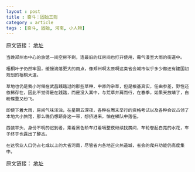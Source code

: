 ```yaml
---
layout : post
title : 奋斗：固始三则
category : article
tags : [奋斗, 固始, 河南, 小人物]
---
```


原文链接： [地址](http://www.dushumashang.com/2352)
	
	当晚郑州市中心的旅馆一间空房不剩，连最旧的红房间也打开使用，霉气漫至大雨的街道中。

	梧桐叶子仍然牢固，缓慢滴落更大的雨点，像郑州啊太原啊这类省会城市似乎多少都还有建国初规划的梧桐大道。

	草地也仍是我小时候在武昌践踏过的那些草种，中原的杂草，但是根基真实，任由参差，野性还依稀存在，因此不觉得是在践踏，而是没入其中，与荒草并肩而行，在春季，如果天放晴了，白粉蝶重又纷飞。

	即使下着大雨，房间气味浑浊，在星期五深夜，各种在周末举行的资格考试以及各种会议占领了本地大小旅馆，那么晚仍想跻身这一带，想挤进来，怕在梯队中落伍。

	西装平头、身份不明的迟到者，乘着黑色轿车打着嗝整夜继续找房间，车轮卷起白亮的水花，车子终于也露出了醉态。

	在这农业人口仍占七成以上的大省河南，尽管省内各地正火热造城，省会的爬升功能仍高度集中。

原文链接： [地址](http://www.dushumashang.com/2352)